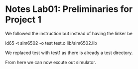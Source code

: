 # Notes Lab01: Preliminaries for Project 1

We followed the instruction but instead of having the linker be 

ld65 -t sim6502 -o test test.o lib/sim6502.lib 

We replaced test with test1 as there is already a test directory. 

From here we can now excute out simulator. 


